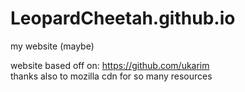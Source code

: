 # LeopardCheetah.github.io
my website (maybe)

website based off on: https://github.com/ukarim    
thanks also to mozilla cdn for so many resources
